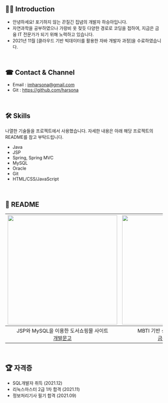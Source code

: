 <!-- ### Hi there 👋
**harsona/harsona** is a ✨ _special_ ✨ repository because its `README.md` (this file) appears on your GitHub profile.

Here are some ideas to get you started:

- 🔭 I’m currently working on ...
- 🌱 I’m currently learning ...
- 👯 I’m looking to collaborate on ...
- 🤔 I’m looking for help with ...
- 💬 Ask me about ...
- 📫 How to reach me: ...
- 😄 Pronouns: ...
- ⚡ Fun fact: ...
-->

## 💁‍♂️ Introduction
+ 안녕하세요! 포기하지 않는 끈질긴 집념의 개발자 하승아입니다.
+ 자연과학을 공부하였으나 가랑비 옷 젖듯 다양한 경로로 코딩을 접하여, 지금은 금융 IT 전문가가 되기 위해 노력하고 있습니다.
+ 2021년 11월 [클라우드 기반 빅데이터를 활용한 자바 개발자 과정]을 수료하였습니다.

<br>

## ☎ Contact & Channel
+ Email : <imharsona@gmail.com>
+ Git : <https://github.com/harsona>

<br>

## 🛠 Skills
나열한 기술들을 프로젝트에서 사용했습니다. 자세한 내용은 아래 해당 프로젝트의 README를 참고 부탁드립니다. 

+ Java
+ JSP
+ Spring, Spring MVC
+ MySQL
+ Oracle
+ Git
+ HTML/CSS/JavaScript

<br>

## 📕 README

|[<img src="https://user-images.githubusercontent.com/86336066/149669221-70709d8e-967c-44e9-b9d7-a97d476b7ed4.png" width="350">](https://github.com/harsona/Project_BookStore#readme)|[<img src="https://user-images.githubusercontent.com/86336066/149669226-e112c30a-d2fe-4186-95ff-80e8005b0623.png" width="350">](https://github.com/harsona/mbti_financial#readme)|
|:---:|:---:|
|JSP와 MySQL을 이용한 도서쇼핑몰 사이트<br>[개발문고](https://github.com/harsona/Project_BookStore#readme)|MBTI 기반 성격 유형 테스트를 이용한<br>[금융투자상품 추천](https://github.com/harsona/mbti_financial#readme)|

<br>

## 🏆 자격증
+ SQL개발자 취득 (2021.12)
+ 리눅스마스터 2급 1차 합격 (2021.11)
+ 정보처리기사 필기 합격 (2021.09) 

